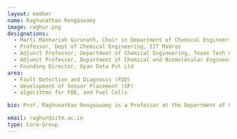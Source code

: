 ```yaml
---
layout: member
name: Raghunathan Rengaswamy 
image: raghur.png
designations: 
  - Marti Mannariah Gurunath, Chair in Department of Chemical Engineering, IIT Madras
  - Professor, Dept of Chemical Engineering, IIT Madras
  - Adjunct Professor, Department of Chemical Engineering, Texas Tech University
  - Adjunct Professor, Department of Chemical and Biomolecular Engineering, Clarkson University
  - Founding Director, Gyan Data Pvt Ltd
area:
  - Fault Detection and Diagnosis (FDD)
  - development of Sensor Placement (SP)
  - algorithms for FDD, and Fuel Cells

bio: Prof. Raghunathan Rengaswamy is a Professor at the Department of Chemical Engineering, IIT Madras. Prior to this, he was a Professor, Chemical Engineering and co-director of the Process Control and Optimization Consortium (PCOC) at Texas Tech University, Lubbock, TX USA, Associate and full Professor at Clarkson University, Potsdam, NY and Assistant Professor at IIT Bombay, Mumbai, India. He was also a visiting professor at Purdue University, USA (2001), and spent summers as visiting researcher in other universities such as University of Delaware, USA and University of Alberta, Canada. Rengaswamy’s major research interests are in the areas of Fault Detection and Diagnosis (FDD), development of Sensor Placement (SP) algorithms for FDD, and Fuel Cells. Rengaswamy has worked in these areas for more than fifteen years and has published extensively. A series of review articles on condition monitoring and fault detection and diagnosis that Rengaswamy published with co-authors has been cited more than 1400 times (Scopus database). Rengaswamy was the recipient of the Young Engineer Award for the year 2000 awarded by the Indian National Academy of Engineering (INAE) for outstanding engineers under the age of 32. He guided a B.Tech project “Qualitative Simulation in Process Engineering” that won an award as one of the most innovative thesis at Bachelor’s level (all disciplines) awarded by INAE. His paper on fault diagnosis was awarded the CAST Directors’ Award for the Best Poster Presentation at the AIChE Annual meeting in Los Angeles, Nov 2000. A paper that he co-authored was chosen by the International Federation of Automatic Control (IFAC) for the Best Paper Prize, for the years 2002-2005, in Engineering Applications of Artificial Intelligence Journal in the category - Application-oriented paper on Symbolic AI Approaches. His research has been funded by federal and state agencies such as the NSF, DOE, ACS-PRF, NYSERDA and companies such as Honeywell, Nanodynamics and KBR. In recent years, Rengaswamy’s group also works in the area of computational microfluidics. Research work in this area has led to the formation of a start-up, SysEng LLC, in the US funded through a NSF STTR grant. With Prof. Shankar Narasimhan of IIT Madras, Rengaswamy co-founded Gyan Data Pvt. Ltd (GDPL), a high technology service and product development company located in IIT Madras Research Park. GDPL has been in existence from July 2011 and more details can be found in GyanData.

email: raghur@iitm.ac.in
type: Core-Group
---
```

